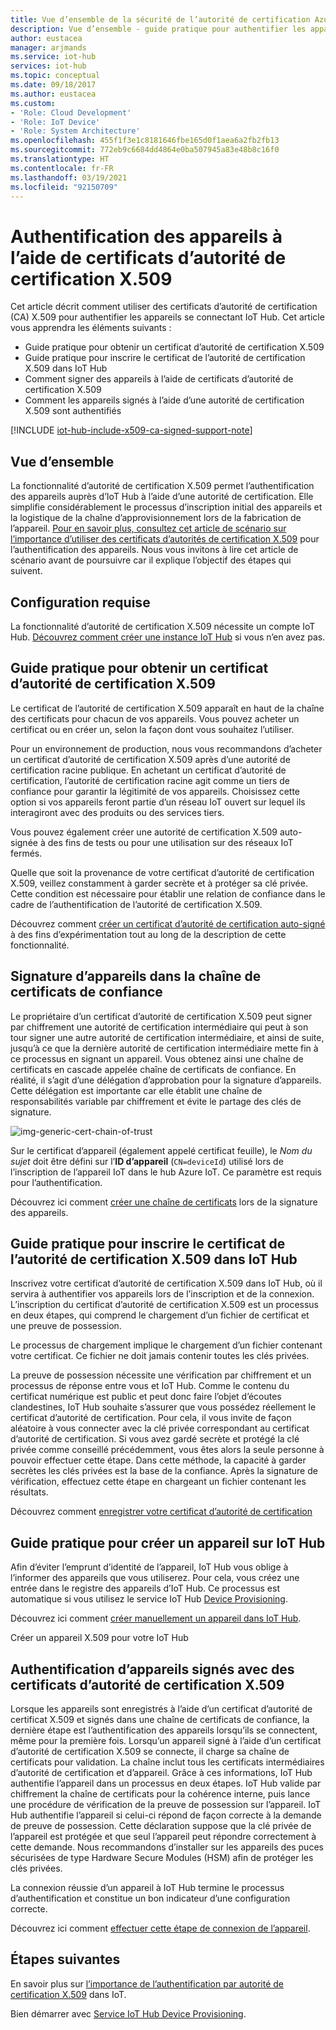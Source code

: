 ```yaml
---
title: Vue d’ensemble de la sécurité de l’autorité de certification Azure IoT Hub X.509 | Microsoft Docs
description: Vue d’ensemble - guide pratique pour authentifier les appareils auprès d’IoT Hub à l’aide d’autorités de certification X.509.
author: eustacea
manager: arjmands
ms.service: iot-hub
services: iot-hub
ms.topic: conceptual
ms.date: 09/18/2017
ms.author: eustacea
ms.custom:
- 'Role: Cloud Development'
- 'Role: IoT Device'
- 'Role: System Architecture'
ms.openlocfilehash: 455f1f3e1c8181646fbe165d0f1aea6a2fb2fb13
ms.sourcegitcommit: 772eb9c6684dd4864e0ba507945a83e48b8c16f0
ms.translationtype: HT
ms.contentlocale: fr-FR
ms.lasthandoff: 03/19/2021
ms.locfileid: "92150709"
---
```

# <a name="device-authentication-using-x509-ca-certificates"></a>Authentification des appareils à l’aide de certificats d’autorité de certification X.509

Cet article décrit comment utiliser des certificats d’autorité de certification (CA) X.509 pour authentifier les appareils se connectant IoT Hub.  Cet article vous apprendra les éléments suivants :

* Guide pratique pour obtenir un certificat d’autorité de certification X.509
* Guide pratique pour inscrire le certificat de l’autorité de certification X.509 dans IoT Hub
* Comment signer des appareils à l’aide de certificats d’autorité de certification X.509
* Comment les appareils signés à l’aide d’une autorité de certification X.509 sont authentifiés

[!INCLUDE [iot-hub-include-x509-ca-signed-support-note](../../includes/iot-hub-include-x509-ca-signed-support-note.md)]

## <a name="overview"></a>Vue d’ensemble

La fonctionnalité d’autorité de certification X.509 permet l’authentification des appareils auprès d’IoT Hub à l’aide d’une autorité de certification. Elle simplifie considérablement le processus d’inscription initial des appareils et la logistique de la chaîne d’approvisionnement lors de la fabrication de l’appareil. [Pour en savoir plus, consultez cet article de scénario sur l’importance d’utiliser des certificats d’autorités de certification X.509](iot-hub-x509ca-concept.md) pour l’authentification des appareils.  Nous vous invitons à lire cet article de scénario avant de poursuivre car il explique l’objectif des étapes qui suivent.

## <a name="prerequisite"></a>Configuration requise

La fonctionnalité d’autorité de certification X.509 nécessite un compte IoT Hub.  [Découvrez comment créer une instance IoT Hub](quickstart-send-telemetry-dotnet.md) si vous n’en avez pas.

## <a name="how-to-get-an-x509-ca-certificate"></a>Guide pratique pour obtenir un certificat d’autorité de certification X.509

Le certificat de l’autorité de certification X.509 apparaît en haut de la chaîne des certificats pour chacun de vos appareils.  Vous pouvez acheter un certificat ou en créer un, selon la façon dont vous souhaitez l’utiliser.

Pour un environnement de production, nous vous recommandons d’acheter un certificat d’autorité de certification X.509 après d’une autorité de certification racine publique. En achetant un certificat d’autorité de certification, l’autorité de certification racine agit comme un tiers de confiance pour garantir la légitimité de vos appareils. Choisissez cette option si vos appareils feront partie d’un réseau IoT ouvert sur lequel ils interagiront avec des produits ou des services tiers.

Vous pouvez également créer une autorité de certification X.509 auto-signée à des fins de tests ou pour une utilisation sur des réseaux IoT fermés.

Quelle que soit la provenance de votre certificat d’autorité de certification X.509, veillez constamment à garder secrète et à protéger sa clé privée.  Cette condition est nécessaire pour établir une relation de confiance dans le cadre de l’authentification de l’autorité de certification X.509.

Découvrez comment [créer un certificat d’autorité de certification auto-signé](https://github.com/Azure/azure-iot-sdk-c/blob/master/tools/CACertificates/CACertificateOverview.md) à des fins d’expérimentation tout au long de la description de cette fonctionnalité.

## <a name="sign-devices-into-the-certificate-chain-of-trust"></a>Signature d’appareils dans la chaîne de certificats de confiance

Le propriétaire d’un certificat d’autorité de certification X.509 peut signer par chiffrement une autorité de certification intermédiaire qui peut à son tour signer une autre autorité de certification intermédiaire, et ainsi de suite, jusqu’à ce que la dernière autorité de certification intermédiaire mette fin à ce processus en signant un appareil. Vous obtenez ainsi une chaîne de certificats en cascade appelée chaîne de certificats de confiance. En réalité, il s’agit d’une délégation d’approbation pour la signature d’appareils. Cette délégation est importante car elle établit une chaîne de responsabilités variable par chiffrement et évite le partage des clés de signature.

![img-generic-cert-chain-of-trust](./media/generic-cert-chain-of-trust.png)

Sur le certificat d’appareil (également appelé certificat feuille), le *Nom du sujet* doit être défini sur l’**ID d’appareil** (`CN=deviceId`) utilisé lors de l’inscription de l’appareil IoT dans le hub Azure IoT. Ce paramètre est requis pour l’authentification.

Découvrez ici comment [créer une chaîne de certificats](https://github.com/Azure/azure-iot-sdk-c/blob/master/tools/CACertificates/CACertificateOverview.md) lors de la signature des appareils.

## <a name="how-to-register-the-x509-ca-certificate-to-iot-hub"></a>Guide pratique pour inscrire le certificat de l’autorité de certification X.509 dans IoT Hub

Inscrivez votre certificat d’autorité de certification X.509 dans IoT Hub, où il servira à authentifier vos appareils lors de l’inscription et de la connexion.  L’inscription du certificat d’autorité de certification X.509 est un processus en deux étapes, qui comprend le chargement d’un fichier de certificat et une preuve de possession.

Le processus de chargement implique le chargement d’un fichier contenant votre certificat.  Ce fichier ne doit jamais contenir toutes les clés privées.

La preuve de possession nécessite une vérification par chiffrement et un processus de réponse entre vous et IoT Hub.  Comme le contenu du certificat numérique est public et peut donc faire l’objet d’écoutes clandestines, IoT Hub souhaite s’assurer que vous possédez réellement le certificat d’autorité de certification.  Pour cela, il vous invite de façon aléatoire à vous connecter avec la clé privée correspondant au certificat d’autorité de certification.  Si vous avez gardé secrète et protégé la clé privée comme conseillé précédemment, vous êtes alors la seule personne à pouvoir effectuer cette étape. Dans cette méthode, la capacité à garder secrètes les clés privées est la base de la confiance.  Après la signature de vérification, effectuez cette étape en chargeant un fichier contenant les résultats.

Découvrez comment [enregistrer votre certificat d’autorité de certification](iot-hub-security-x509-get-started.md#register-x509-ca-certificates-to-your-iot-hub)

## <a name="how-to-create-a-device-on-iot-hub"></a>Guide pratique pour créer un appareil sur IoT Hub

Afin d’éviter l’emprunt d’identité de l’appareil, IoT Hub vous oblige à l’informer des appareils que vous utiliserez.  Pour cela, vous créez une entrée dans le registre des appareils d’IoT Hub.  Ce processus est automatique si vous utilisez le service IoT Hub [Device Provisioning](https://azure.microsoft.com/blog/azure-iot-hub-device-provisioning-service-preview-automates-device-connection-configuration/). 

Découvrez ici comment [créer manuellement un appareil dans IoT Hub](iot-hub-security-x509-get-started.md#create-an-x509-device-for-your-iot-hub).

Créer un appareil X.509 pour votre IoT Hub

## <a name="authenticating-devices-signed-with-x509-ca-certificates"></a>Authentification d’appareils signés avec des certificats d’autorité de certification X.509

Lorsque les appareils sont enregistrés à l’aide d’un certificat d’autorité de certificat X.509 et signés dans une chaîne de certificats de confiance, la dernière étape est l’authentification des appareils lorsqu’ils se connectent, même pour la première fois.  Lorsqu’un appareil signé à l’aide d’un certificat d’autorité de certification X.509 se connecte, il charge sa chaîne de certificats pour validation. La chaîne inclut tous les certificats intermédiaires d’autorité de certification et d’appareil.  Grâce à ces informations, IoT Hub authentifie l’appareil dans un processus en deux étapes.  IoT Hub valide par chiffrement la chaîne de certificats pour la cohérence interne, puis lance une procédure de vérification de la preuve de possession sur l’appareil.  IoT Hub authentifie l’appareil si celui-ci répond de façon correcte à la demande de preuve de possession.  Cette déclaration suppose que la clé privée de l’appareil est protégée et que seul l’appareil peut répondre correctement à cette demande.  Nous recommandons d’installer sur les appareils des puces sécurisées de type Hardware Secure Modules (HSM) afin de protéger les clés privées.

La connexion réussie d’un appareil à IoT Hub termine le processus d’authentification et constitue un bon indicateur d’une configuration correcte.

Découvrez ici comment [effectuer cette étape de connexion de l’appareil](iot-hub-security-x509-get-started.md#authenticate-your-x509-device-with-the-x509-certificates).

## <a name="next-steps"></a>Étapes suivantes

En savoir plus sur [l’importance de l’authentification par autorité de certification X.509](iot-hub-x509ca-concept.md) dans IoT.

Bien démarrer avec [Service IoT Hub Device Provisioning](../iot-dps/index.yml).